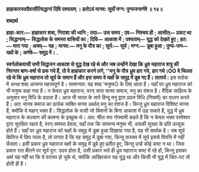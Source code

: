 **हाहाकारस्तदैवासीत्सिद्धानां दिवि पश्यताम् ।** **हतोऽयं मानव: सूर्यो मग्न: पुण्यजनार्णवे ॥ १४॥** 

**शब्दार्थ** 

**हाहा-कार:—** **हाहाकार शब्द, निराशा की ध्वनि** **; तदा—** **उस समय** **; एव—** **निश्चय ही** **; आसीत्—** **प्रकट था** **; सिद्धानाम्—** **सिद्धलोक के समस्त वासियों का** **; दिवि—** **आकाश में** **; पश्यताम्—** **युद्ध को देखते हुए** **; हत:—** **मारा गया** **; अयम्—** **यह** **;** **मानव:—** **मनु के पौत्र का** **; सूर्य:—** **सूर्य** **; मग्न:—** **डूबा हुआ** **; पुण्य-जन—** **यक्षों के** **; अर्णवे—** **समुद्र में।** **.** 

**स्वर्गलोकवासी सभी सिद्धजन आकाश से युद्ध देख रहे थे और जब उन्होंने देखा कि ध्रुव** **महाराज शत्रु की निरन्तर बाण-वर्षा से ढक गये हैं, तो वे हाहाकार करने लगे, ''मनु के पौत्र** **ध्रुव हार गये, हार गये।ÓÓ वे चिल्ला रहे थे कि ध्रुव महाराज तो सूर्य के समान हैं और इस समय** **वे यक्षों के समुद्र में डूब गए हैं।** **तात्पर्य :** इस श्लोक में *मानव* शब्द अत्यन्त महत्त्वपूर्ण है। सामान्यत: यह शब्द 'मनुष्यÓ के लिए आता है। यहाँ पर ध्रुव महाराज को भी मनुष्य कहा गया है। न केवल ध्रुव महाराज, वरन् सारा मानव समाज, मनु का वंशज है। वैदिक साहित्य के अनुसार मनु विधि के प्रदाता हैं। आज भी भारत के सारे हिन्दू मनु द्वारा प्रदत्त विधि (नियमों) का पालन करते हैं। अत: मानव समाज का प्रत्येक व्यक्ति मानव अर्थात् मनु का वंशज है। किन्तु ध्रुव महाराज विशिष्ट मानव हैं, क्योंकि वे महान् भक्त हैं। सिद्धलोक के वासी जो विमानों के बिना आकाश में उड़ सकते हैं, युद्ध में ध्रुव महाराज के कल्याण की कामना के इच्छुक थे। अत: श्रील रूप गोस्वामी कहते हैं कि न केवल भक्त परमेश्वर द्वारा सुरक्षित रहता है, वरन् समस्त देवता, यहाँ तक कि सामान्य मनुष्य भी, उसकी सुरक्षा के प्रति उत्सुक होते हैं। यहाँ पर ध्रुव महाराज को यक्षों के समुद्र में डूबा हुआ दिखाया गया है, यह भी सार्थक है। जब सूर्य क्षितिज में छिप जाता है, तो लगता है कि वह समुद्र में डूबा गया, किन्तु वास्तव में सूर्य इससे विपत्ति में नहीं फँसता। इसी प्रकार ध्रुव महाराज यक्षों के समुद्र में डूबे हुए प्रतीत हुए, किन्तु उन्हें कोई कष्ट न था। जिस प्रकार रात बीतने पर सूर्य पुन: उदय होता है, उसी प्रकार भले ही ध्रुव महाराज कष्ट में रहे हों, किन्तु इसका अर्थ यह नहीं था कि वे परास्त हो चुके थे, क्योंकि आखिरकार यह युद्ध था और किसी भी युद्ध में चित-पट तो होती ही है।  
